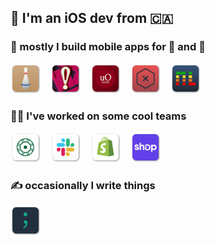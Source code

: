 ## 👋 I'm an iOS dev from 🇨🇦

### 📱 mostly I build mobile apps for 🤖 and 🍎

<a href="https://github.com/autoreleasefool/bowling-companion"><img src="https://github.com/autoreleasefool/autoreleasefool/raw/main/icons/BowlingCompanion.png" width="48px" height="48px" /></a>
<img width="8px" />
<a href="https://github.com/autoreleasefool/q-less-clues"><img src="https://github.com/autoreleasefool/autoreleasefool/raw/main/icons/Clueless.png" width="48px" height="48px" /></a>
<img width="8px" />
<a href="https://github.com/autoreleasefool/campus-guide"><img src="https://github.com/autoreleasefool/autoreleasefool/raw/main/icons/CampusGuide.png" width="48px" height="48px" /></a>
<img width="8px" />
<a href="https://github.com/autoreleasefool/hive-for-ios"><img src="https://github.com/autoreleasefool/autoreleasefool/raw/main/icons/HiveMind.png" width="48px" height="48px" /></a>
<img width="8px" />
<a href="https://github.com/autoreleasefool/myLeaderboard"><img src="https://github.com/autoreleasefool/autoreleasefool/raw/main/icons/MyLeaderboard.png" width="48px" height="48px" /></a>

### 🧑‍💻 I've worked on some cool teams

<a href="https://www.atob.com"><img src="https://github.com/autoreleasefool/autoreleasefool/raw/main/icons/AtoB.png" width="48px" height="48px" /></a>
<img width="8px" />
<a href="https://slack.com"><img src="https://github.com/autoreleasefool/autoreleasefool/raw/main/icons/Slack.png" width="48px" height="48px" /></a>
<img width="8px" />
<a href="https://shopify.com/mobile"><img src="https://github.com/autoreleasefool/autoreleasefool/raw/main/icons/Shopify.png" width="48px" height="48px" /></a>
<img width="8px" />
<a href="https://shop.app"><img src="https://github.com/autoreleasefool/autoreleasefool/raw/main/icons/Shop.png" width="48px" height="48px" /></a>

### ✍️ occasionally I write things

<a href="https://runcode.blog"><img width="48px" height="48px" src="https://github.com/autoreleasefool/autoreleasefool/raw/main/icons/RunCodeRunCode.png" /></a>
